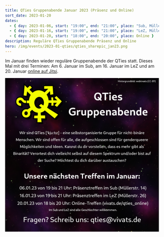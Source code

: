 ```yaml
---
title: QTies Gruppenabende Januar 2023 (Präsenz und Online)
sort_date: 2023-01-20
dates:
  - { day: 2023-01-06, start: "19:00", end: "21:00", place: "Sub, Müllerstraße 14" }
  - { day: 2023-01-16, start: "19:00", end: "21:00", place: "LeZ, Müllerstraße 26" }
  - { day: 2023-01-20, start: "18:00", end: "20:00", place: Online }
description: Reguläre QTies Gruppenabende Präsenz und Online
hero: /img/events/2023-01-qties/qties_sharepic_jan23.png
---
```


Im Januar finden wieder reguläre Gruppenabende der QTies statt.
Dieses Mal mit drei Terminen:
Am 6. Januar im Sub, am 16. Januar im LeZ und am 20. Januar [online auf Jitsi](/qties_online).

![](/img/events/2023-01-qties/qties_sharepic_jan23.png)
